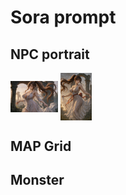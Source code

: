 # Sora prompt

## NPC portrait 

<a href="../Sora/Elegant Ritual Silhouette.md"><img alt="우아한 의식의 실루엣" title="우아한 의식의 실루엣" src="../Sora/Elegant%20Ritual%20Silhouette01.png" style="width: 15%; height: auto;vertical-align: middle;" ></a>
<a href="../Sora/Elegant Ritual Silhouette.md"><img alt="우아한 의식의 실루엣" title="우아한 의식의 실루엣" src="../Sora/Elegant%20Ritual%20Silhouette02.png" style="width: 10%; height: auto;vertical-align: middle;" ></a>

## MAP Grid

## Monster 
